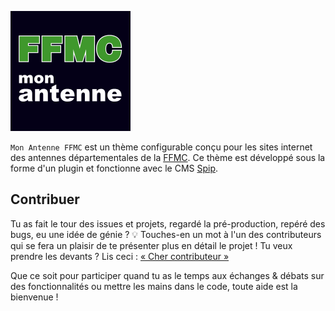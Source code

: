 ![logo MonAntenneFFMC](https://raw.githubusercontent.com/AntenneFFMC/AntenneFFMC/master/plugins/auto/antenneffmc/images/icons/android-chrome-192x192.png)

`Mon Antenne FFMC` est un thème configurable conçu pour les sites internet des antennes départementales de la [FFMC](https://ffmc.asso.fr/). Ce thème est développé sous la forme d'un plugin et fonctionne avec le CMS [Spip](https://www.spip.net).

## Contribuer
Tu as fait le tour des issues et projets, regardé la pré-production, repéré des bugs, eu une idée de génie ? 💡
Touches-en un mot à l'un des contributeurs qui se fera un plaisir de te présenter plus en détail le projet !
Tu veux prendre les devants ? Lis ceci : [« Cher contributeur »](https://github.com/AntoineCabrol/monAntenneFFMC/wiki/Cher-contributeur)

Que ce soit pour participer quand tu as le temps aux échanges & débats sur des fonctionnalités ou mettre les mains dans le code, toute aide est la bienvenue !
